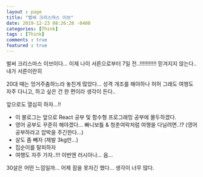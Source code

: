 ```yaml
---
layout : page
title: "벌써 크리스마스 이브"
date: 2019-12-23 08:26:28 -0400
categories: [Think]
tags : [Think]
comments : true
featured : true
---
```


벌써 크리스마스 이브이다...
이제 나이 서른으로부터 7일 전..!!!!!!!!!!!
믿겨지지 않는다.. 내가 서른이란히

20대 때는 엉거주춤하느라 놓친게 많았다...
성격 개조를 해야하나 허허
그래도 여행도 자주 다니고, 하고 싶은 건 한 편이라 생각이 든다..

앞으로도 열심히 하자...!!

- 이 블로그는 앞으로 React 공부 및 함수형 프로그래밍 공부에 몰두하겠다.
- 영어 공부도 꾸준히 해야겠다... 빠니보틀 & 청춘여락처럼 여행을 다닐려면..!? (영어공부하라고 압박을 주긴한다...)
- 살도 좀 빼자 (제발 3kg만...)
- 집순이를 탈피하자
- 여행도 자주 가자..!!! 이번엔 러시아나... 음...

30살은 어떤 느낌일까...
어제 잠을 못자긴 했다... 생각이 너무 많다.

